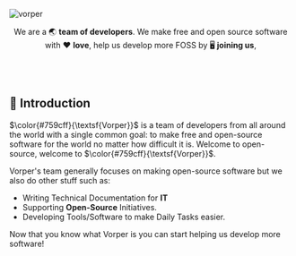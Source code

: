 ![vorper](https://github.com/user-attachments/assets/6981e1c0-7aab-49d4-99ce-f394917a576b)

<p align="center">
  We are a 🌏 <b>team of developers</b>.
  We make free and open source software with ❤️ <b>love</b>,
  help us develop more FOSS by 🖥️ <b>joining us</b>,
</p>

<br></br>

<h2>👋 Introduction</h2>

$\color{#759cff}{\textsf{Vorper}}$ is a team of developers from all around the world with a single common goal: to make free and open-source software for the world no matter how difficult it is. Welcome to open-source, welcome to $\color{#759cff}{\textsf{Vorper}}$.

Vorper's team generally focuses on making open-source software but we also do other stuff such as:
* Writing Technical Documentation for **IT**
* Supporting **Open-Source** Initiatives.
* Developing Tools/Software to make Daily Tasks easier.

Now that you know what Vorper is you can start helping us develop more software!
